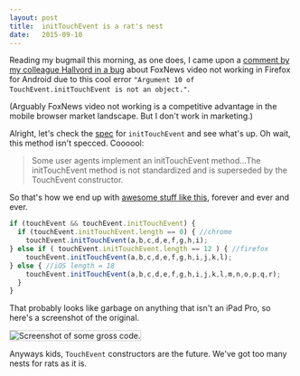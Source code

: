 ```yaml
---
layout: post
title:  initTouchEvent is a rat's nest
date:   2015-09-10
---
```


Reading my bugmail this morning, as one does, I came upon a [comment by my colleague Hallvord in a bug][bug] about FoxNews video not working in Firefox for Android due to this cool error `"Argument 10 of TouchEvent.initTouchEvent is not an object."`.

(Arguably FoxNews video not working is a competitive advantage in the mobile browser market landscape. But I don't work in marketing.)

Alright, let's check the [spec][spec] for `initTouchEvent` and see what's up. Oh wait, this method isn't specced. Coooool:

> Some user agents implement an initTouchEvent method…The initTouchEvent method is not standardized and is superseded by the TouchEvent constructor.

So that's how we end up with [awesome stuff like this][lol], forever and ever and ever.

```js
if (touchEvent && touchEvent.initTouchEvent) {
  if (touchEvent.initTouchEvent.length == 0) { //chrome
    touchEvent.initTouchEvent(a,b,c,d,e,f,g,h,i);
} else if ( touchEvent.initTouchEvent.length == 12 ) { //firefox
    touchEvent.initTouchEvent(a,b,c,d,e,f,g,h,i,j,k,l);
} else { //iOS length = 18
    touchEvent.initTouchEvent(a,b,c,d,e,f,g,h,i,j,k,l,m,n,o,p,q,r);
  }
}
```

That probably looks like garbage on anything that isn't an iPad Pro, so here's a screenshot of the original.

<img src="https://miketaylr.com/posts/assets/barf.png" style="border:1px solid #ccc" alt="Screenshot of some gross code.">

Anyways kids, `TouchEvent` constructors are the future. We've got too many nests for rats as it is.

[spec]: https://w3c.github.io/touch-events/
[bug]: https://bugzilla.mozilla.org/show_bug.cgi?id=1043592#c10
[lol]: https://github.com/Huii/develop_with_vr/blob/78599da0e0469743fc33013d7bd3cdd64cabfa11/src/renderer/events/touch.js#L66-L81